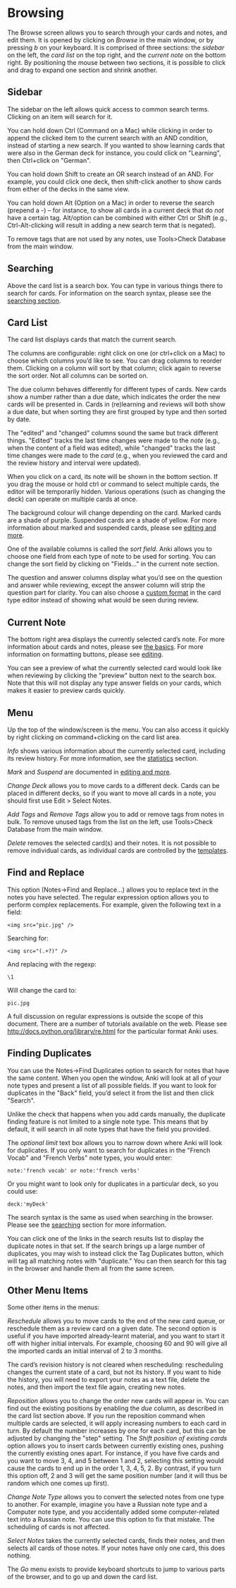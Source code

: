 # Browsing

The Browse screen allows you to search through your cards and notes, and edit
them. It is opened by clicking on *Browse* in the main window, or by pressing
*b* on your keyboard. It is comprised of three sections: the *sidebar* on the
left, the *card list* on the top right, and the *current note* on the bottom
right. By positioning the mouse between two sections, it is possible to click
and drag to expand one section and shrink another.

Sidebar
-------

The sidebar on the left allows quick access to common search terms. Clicking
on an item will search for it.

You can hold down Ctrl (Command on a Mac) while clicking in order to append
the clicked item to the current search with an AND condition, instead of
starting a new search. If you wanted to show learning cards that were
also in the German deck for instance, you could click on "Learning",
then Ctrl+click on "German".

You can hold down Shift to create an OR search instead of an AND. For
example, you could click one deck, then shift-click another to show
cards from either of the decks in the same view.

You can hold down Alt (Option on a Mac) in order to reverse the search
(prepend a *-*) – for instance, to show all cards in a current deck that
do *not* have a certain tag. Alt/option can be combined with either Ctrl
or Shift (e.g., Ctrl-Alt-clicking will result in adding a new search
term that is negated).

To remove tags that are not used by any notes, use Tools&gt;Check
Database from the main window.

Searching
---------

Above the card list is a search box. You can type in various things
there to search for cards. For information on the search syntax, please
see the [searching section](searching.md).

Card List
---------

The card list displays cards that match the current search.

The columns are configurable: right click on one (or ctrl+click on a
Mac) to choose which columns you’d like to see. You can drag columns to
reorder them. Clicking on a column will sort by that column; click again
to reverse the sort order. Not all columns can be sorted on.

The due column behaves differently for different types of cards. New
cards show a number rather than a due date, which indicates the order
the new cards will be presented in. Cards in (re)learning and reviews
will both show a due date, but when sorting they are first grouped by
type and then sorted by date.

The "edited" and "changed" columns sound the same but track different
things. "Edited" tracks the last time changes were made to the *note*
(e.g., when the content of a field was edited), while "changed" tracks
the last time changes were made to the *card* (e.g., when you reviewed
the card and the review history and interval were updated).

When you click on a card, its note will be shown in the bottom section.
If you drag the mouse or hold ctrl or command to select multiple cards,
the editor will be temporarily hidden. Various operations (such as
changing the deck) can operate on multiple cards at once.

The background colour will change depending on the card. Marked cards
are a shade of purple. Suspended cards are a shade of yellow. For more
information about marked and suspended cards, please see [editing and
more](studying.md).

One of the available columns is called the *sort field*. Anki allows you
to choose one field from each type of note to be used for sorting. You
can change the sort field by clicking on "Fields…​" in the current note
section.

The question and answer columns display what you’d see on the question
and answer while reviewing, except the answer column will strip the
question part for clarity. You can also choose a [custom
format](templates/styling.md#browser-appearance) in the card type editor instead of showing
what would be seen during review.

Current Note
------------

The bottom right area displays the currently selected card’s note. For
more information about cards and notes, please see [the
basics](getting-started.md). For more information on formatting buttons, please see
[editing](editing.md).

You can see a preview of what the currently selected card would look
like when reviewing by clicking the "preview" button next to the search
box. Note that this will not display any type answer fields on your
cards, which makes it easier to preview cards quickly.

Menu
----

Up the top of the window/screen is the menu. You can also access it quickly by
right clicking on command+clicking on the card list area.

*Info* shows various information about the currently selected card,
including its review history. For more information, see the
[statistics](stats.md) section.

*Mark* and *Suspend* are documented in [editing and more](studying.md).

*Change Deck* allows you to move cards to a different deck. Cards can be
placed in different decks, so if you want to move all cards in a note,
you should first use Edit &gt; Select Notes.

*Add Tags* and *Remove Tags* allow you to add or remove tags from notes
in bulk. To remove unused tags from the list on the left, use
Tools&gt;Check Database from the main window.

*Delete* removes the selected card(s) and their notes. It is not
possible to remove individual cards, as individual cards are controlled
by the [templates](templates/intro.md).

Find and Replace
----------------

This option (Notes→Find and Replace…​) allows you to replace text in the
notes you have selected. The regular expression option allows you to
perform complex replacements. For example, given the following text in a
field:

    <img src="pic.jpg" />

Searching for:

    <img src="(.+?)" />

And replacing with the regexp:

    \1

Will change the card to:

    pic.jpg

A full discussion on regular expressions is outside the scope of this
document. There are a number of tutorials available on the web. Please
see <http://docs.python.org/library/re.html> for the particular format
Anki uses.

Finding Duplicates
------------------

You can use the Notes→Find Duplicates option to search for notes that
have the same content. When you open the window, Anki will look at all
of your note types and present a list of all possible fields. If you
want to look for duplicates in the "Back" field, you’d select it from
the list and then click "Search".

Unlike the check that happens when you add cards manually, the duplicate
finding feature is not limited to a single note type. This means that by
default, it will search in all note types that have the field you
provided.

The *optional limit* text box allows you to narrow down where Anki will
look for duplicates. If you only want to search for duplicates in the
"French Vocab" and "French Verbs" note types, you would enter:

    note:'french vocab' or note:'french verbs'

Or you might want to look only for duplicates in a particular deck, so
you could use:

    deck:'myDeck'

The search syntax is the same as used when searching in the browser.
Please see the [searching](searching.md) section for more information.

You can click one of the links in the search results list to display the
duplicate notes in that set. If the search brings up a large number of
duplicates, you may wish to instead click the Tag Duplicates button,
which will tag all matching notes with "duplicate." You can then search
for this tag in the browser and handle them all from the same screen.

Other Menu Items
----------------

Some other items in the menus:

*Reschedule* allows you to move cards to the end of the new card queue,
or reschedule them as a review card on a given date. The second option
is useful if you have imported already-learnt material, and you want to
start it off with higher initial intervals. For example, choosing 60 and
90 will give all the imported cards an initial interval of 2 to 3
months.

The card’s revision history is not cleared when rescheduling:
rescheduling changes the current state of a card, but not its history.
If you want to hide the history, you will need to export your notes as a
text file, delete the notes, and then import the text file again,
creating new notes.

*Reposition* allows you to change the order new cards will appear in.
You can find out the existing positions by enabling the *due* column, as
described in the card list section above. If you run the reposition
command when multiple cards are selected, it will apply increasing
numbers to each card in turn. By default the number increases by one for
each card, but this can be adjusted by changing the "step" setting. The
*Shift position of existing cards* option allows you to insert cards
between currently existing ones, pushing the currently existing ones
apart. For instance, if you have five cards and you want to move 3, 4,
and 5 between 1 and 2, selecting this setting would cause the cards to
end up in the order 1, 3, 4, 5, 2. By contrast, if you turn this option
off, 2 and 3 will get the same position number (and it will thus be
random which one comes up first).

*Change Note Type* allows you to convert the selected notes from one
type to another. For example, imagine you have a Russian note type and a
Computer note type, and you accidentally added some computer-related
text into a Russian note. You can use this option to fix that mistake.
The scheduling of cards is not affected.

*Select Notes* takes the currently selected cards, finds their notes,
and then selects all cards of those notes. If your notes have only one
card, this does nothing.

The *Go* menu exists to provide keyboard shortcuts to jump to various
parts of the browser, and to go up and down the card list.
